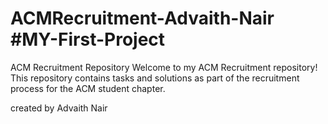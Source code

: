 # ACMRecruitment-Advaith-Nair #MY-First-Project
ACM Recruitment Repository Welcome to my ACM Recruitment repository!
This repository contains tasks and solutions as part of the recruitment process for the ACM student chapter.

created by Advaith Nair

